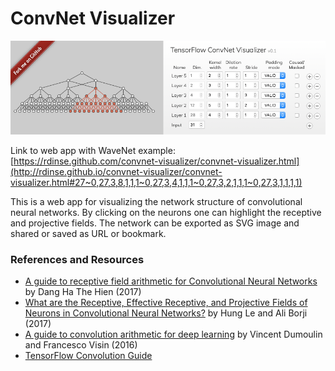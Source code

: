 ConvNet Visualizer
==================

![Screenshot](Screenshot.png)

Link to web app with WaveNet example: [https://rdinse.github.com/convnet-visualizer/convnet-visualizer.html](http://rdinse.github.io/convnet-visualizer/convnet-visualizer.html#27~0,27,3,8,1,1,1~0,27,3,4,1,1,1~0,27,3,2,1,1,1~0,27,3,1,1,1,1)

This is a web app for visualizing the network structure of convolutional neural networks. By clicking on the neurons one can highlight the receptive and projective fields. The network can be exported as SVG image and shared or saved as URL or bookmark.

### References and Resources

* [A guide to receptive field arithmetic for Convolutional Neural Networks](https://medium.com/@nikasa1889/a-guide-to-receptive-field-arithmetic-for-convolutional-neural-networks-e0f514068807) by Dang Ha The Hien (2017)
* [What are the Receptive, Effective Receptive, and Projective Fields of Neurons in Convolutional Neural Networks?](https://arxiv.org/abs/1705.07049) by Hung Le and Ali Borji (2017)
* [A guide to convolution arithmetic for deep learning](https://arxiv.org/abs/1603.07285) by Vincent Dumoulin and Francesco Visin (2016)
* [TensorFlow Convolution Guide](https://www.tensorflow.org/api_guides/python/nn#Convolution)
